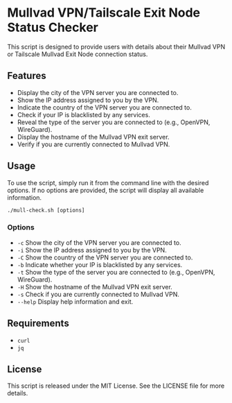 # Mullvad VPN/Tailscale Exit Node Status Checker

This script is designed to provide users with details about their Mullvad VPN or Tailscale Mullvad Exit Node connection status.

## Features

- Display the city of the VPN server you are connected to.
- Show the IP address assigned to you by the VPN.
- Indicate the country of the VPN server you are connected to.
- Check if your IP is blacklisted by any services.
- Reveal the type of the server you are connected to (e.g., OpenVPN, WireGuard).
- Display the hostname of the Mullvad VPN exit server.
- Verify if you are currently connected to Mullvad VPN.

## Usage

To use the script, simply run it from the command line with the desired options. If no options are provided, the script will display all available information.

```
./mull-check.sh [options]
```

### Options

- `-c`       Show the city of the VPN server you are connected to.
- `-i`       Show the IP address assigned to you by the VPN.
- `-C`       Show the country of the VPN server you are connected to.
- `-b`       Indicate whether your IP is blacklisted by any services.
- `-t`       Show the type of the server you are connected to (e.g., OpenVPN, WireGuard).
- `-H`       Show the hostname of the Mullvad VPN exit server.
- `-s`       Check if you are currently connected to Mullvad VPN.
- `--help`   Display help information and exit.

## Requirements

- `curl`
- `jq`

## License

This script is released under the MIT License. See the LICENSE file for more details.
